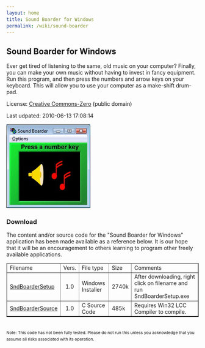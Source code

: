 ```yaml
---
layout: home
title: Sound Boarder for Windows
permalink: /wiki/sound-boarder
---
```


## Sound Boarder for Windows
Ever get tired of listening to the same, old music on your computer? Finally, you can make your own music without having to invest in fancy equipment. Run this program, and then press the numbers and arrow keys on your keyboard. This will allow you to use your computer as a make-shift drum-pad.

License: <a href="http://creativecommons.org/publicdomain/zero/1.0/">Creative Commons-Zero</a> (public domain)

Last udpated: 2010-06-13 17:08:14

![Sound Boarder](/assets/images/sound-boarder.jpg)

### Download
The content and/or source code for the "Sound Boarder for Windows" application has been made available as a reference below. It is our hope that it will be an encouragement to others learning to program other freely available applications.

<html>
<table border="1" cellspacing="0"><thead><tr><td>
Filename
</td><td>
Vers.
</td><td>
File type
</td><td>
Size
</td><td>
Comments
</td></tr>
</thead>
<tr><td>
<a href="../downloads/SndBoarderSetup.exe">
        SndBoarderSetup</a>
</td><td align="center">
        1.0</td><td>
        Windows Installer</td><td>
        2740k
</td><td>
        After downloading, right click on filename and run SndBoarderSetup.exe</td></tr>
        <tr><td>
<a href="../downloads/SndBoarderSource.zip">
        SndBoarderSource</a>
</td><td align="center">
        1.0</td><td>
        C Source Code</td><td>
        485k
</td><td>
        Requires Win32 LCC Compiler to compile.</td></tr>
        </table>
        <br>
        <span style="font-size: 8pt;">
                Note: This code has not been fully tested. Please do not run this unless you acknowledge that you assume all risks associated with its operation.
        </span>
</html>